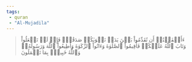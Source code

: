 ```yaml
---
tags: 
 - quran 
 - "Al-Mujadila"
---
```


> ءَأَشۡفَقۡتُمۡ أَن تُقَدِّمُواْ بَيۡنَ يَدَيۡ نَجۡوَىٰكُمۡ صَدَقَٰتٖۚ فَإِذۡ لَمۡ تَفۡعَلُواْ وَتَابَ ٱللَّهُ عَلَيۡكُمۡ فَأَقِيمُواْ ٱلصَّلَوٰةَ وَءَاتُواْ ٱلزَّكَوٰةَ وَأَطِيعُواْ ٱللَّهَ وَرَسُولَهُۥۚ وَٱللَّهُ خَبِيرُۢ بِمَا تَعۡمَلُونَ
